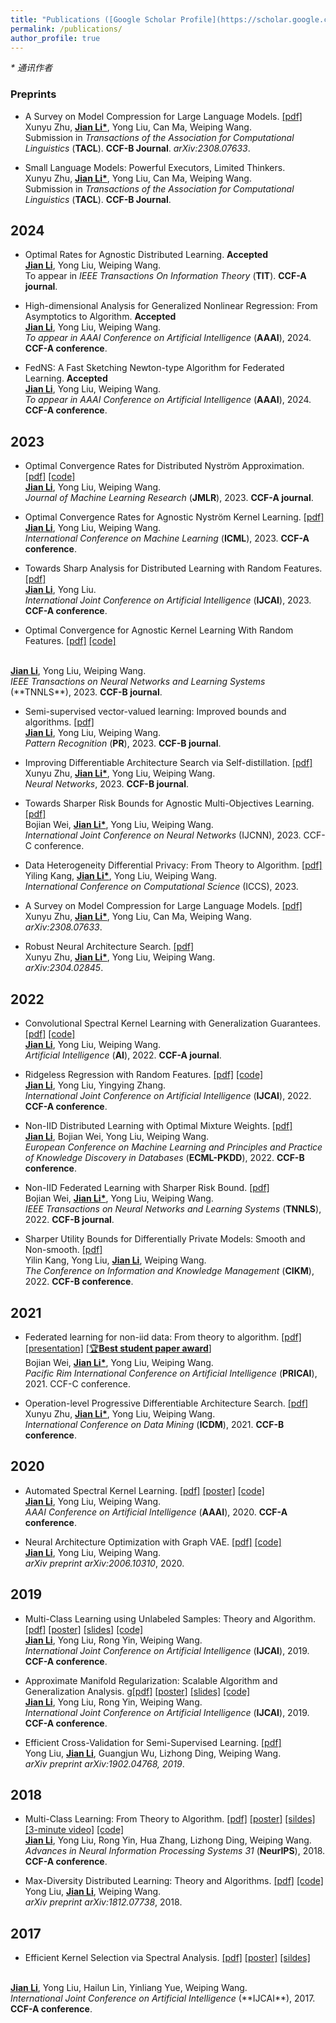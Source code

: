 ```yaml
---
title: "Publications ([Google Scholar Profile](https://scholar.google.com/citations?user=IAJpTqYAAAAJ&hl=zh-CN))"
permalink: /publications/
author_profile: true
---
```


<i>* 通讯作者</i>

### Preprints

* A Survey on Model Compression for Large Language Models.
[[pdf]](https://arxiv.org/abs/2308.07633) <br>
Xunyu Zhu, <u><b>Jian Li*</b></u>, Yong Liu, Can Ma, Weiping Wang.  <br>
Submission in <i> Transactions of the Association for Computational Linguistics</i>  (**TACL**). <b>CCF-B Journal</b>.
<i> arXiv:2308.07633</i>. 

* Small Language Models: Powerful Executors, Limited Thinkers. <br>
Xunyu Zhu, <u><b>Jian Li*</b></u>, Yong Liu, Can Ma, Weiping Wang.  <br>
Submission in <i> Transactions of the Association for Computational Linguistics</i>  (**TACL**). <b>CCF-B Journal</b>.

## 2024

* Optimal Rates for Agnostic Distributed Learning. **Accepted** <br>
<u><b>Jian Li</b></u>, Yong Liu, Weiping Wang. <br>
To appear in <i>IEEE Transactions On Information Theory</i> (**TIT**). <b>CCF-A journal</b>. <br>

* High-dimensional Analysis for Generalized Nonlinear Regression: From Asymptotics to Algorithm. **Accepted** <br>
<u><b>Jian Li</b></u>, Yong Liu, Weiping Wang. <br>
<i>To appear in AAAI Conference on Artificial Intelligence </i> (**AAAI**), 2024. <b>CCF-A conference</b>.

* FedNS: A Fast Sketching Newton-type Algorithm for Federated Learning. **Accepted** <br>
<u><b>Jian Li</b></u>, Yong Liu, Weiping Wang. <br>
<i>To appear in AAAI Conference on Artificial Intelligence </i> (**AAAI**), 2024. <b>CCF-A conference</b>.

## 2023

* Optimal Convergence Rates for Distributed Nyström Approximation. 
[[pdf]](https://jmlr.org/papers/volume24/21-1049/21-1049.pdf)
[[code]](https://github.com/superlj666/DNystroem) <br>
<u><b>Jian Li</b></u>, Yong Liu, Weiping Wang. <br>
<i>Journal of Machine Learning Research</i> (**JMLR**), 2023. <b>CCF-A journal</b>.

* Optimal Convergence Rates for Agnostic Nyström Kernel Learning.
[[pdf]](https://openreview.net/forum?id=S3d9SwhRKh) <br>
<u><b>Jian Li</b></u>, Yong Liu, Weiping Wang. <br>
<i>International Conference on Machine Learning </i> (**ICML**), 2023. <b>CCF-A conference</b>.

* Towards Sharp Analysis for Distributed Learning with Random Features. [[pdf]](https://www.ijcai.org/proceedings/2023/0436.pdf) <br>
<u><b>Jian Li</b></u>, Yong Liu. <br>
<i>International Joint Conference on Artificial Intelligence</i> (**IJCAI**), 2023. <b>CCF-A conference</b>.

* Optimal Convergence for Agnostic Kernel Learning With Random Features.
[[pdf]](https://ieeexplore.ieee.org/abstract/document/10304308)
[[code]](https://github.com/superlj666/Agnostic-RF)
<br>
<u><b>Jian Li</b></u>, Yong Liu, Weiping Wang.  <br>
<i>IEEE Transactions on Neural Networks and Learning Systems</i> (**TNNLS**), 2023. <b>CCF-B journal</b>.

* Semi-supervised vector-valued learning: Improved bounds and algorithms. 
[[pdf]](https://www.sciencedirect.com/science/article/pii/S0031320323000572) <br>
<u><b>Jian Li</b></u>, Yong Liu, Weiping Wang.  <br>
<i>Pattern Recognition</i> (**PR**), 2023. <b>CCF-B journal</b>.

* Improving Differentiable Architecture Search via Self-distillation.
[[pdf]](https://doi.org/10.1016/j.neunet.2023.08.062) <br>
Xunyu Zhu, <u><b>Jian Li*</b></u>, Yong Liu, Weiping Wang.  <br>
<i>Neural Networks</i>, 2023. <b>CCF-B journal</b>.

* Towards Sharper Risk Bounds for Agnostic Multi-Objectives Learning. [[pdf]](https://ieeexplore.ieee.org/document/10191519) <br>
Bojian Wei, <u><b>Jian Li*</b></u>, Yong Liu, Weiping Wang. <br>
<i>International Joint Conference on Neural Networks</i> (IJCNN), 2023. CCF-C conference.

* Data Heterogeneity Differential Privacy: From Theory to Algorithm. [[pdf]](https://doi.org/10.1007/978-3-031-35995-8_9) <br>
Yiling Kang, <u><b>Jian Li*</b></u>, Yong Liu, Weiping Wang. <br>
<i>International Conference on Computational Science</i> (ICCS), 2023.

* A Survey on Model Compression for Large Language Models.
[[pdf]](https://arxiv.org/abs/2308.07633) <br>
Xunyu Zhu, <u><b>Jian Li*</b></u>, Yong Liu, Can Ma, Weiping Wang.  <br>
<i> arXiv:2308.07633</i>.

* Robust Neural Architecture Search.
[[pdf]](https://arxiv.org/abs/2304.02845) <br>
Xunyu Zhu, <u><b>Jian Li*</b></u>, Yong Liu, Weiping Wang.  <br>
<i> arXiv:2304.02845</i>.

## 2022

* Convolutional Spectral Kernel Learning with Generalization Guarantees.
[[pdf]](https://doi.org/10.1016/j.artint.2022.103803)
[[code]](https://github.com/superlj666/CSKN/) <br>
<u><b>Jian Li</b></u>, Yong Liu, Weiping Wang. <br>
<i>Artificial Intelligence</i> (**AI**), 2022. <b>CCF-A journal</b>.

* Ridgeless Regression with Random Features.
[[pdf]](https://www.ijcai.org/proceedings/2022/0445.pdf)
[[code]](https://github.com/superlj666/Ridgeless-Regression-with-Random-Features) <br>
<u><b>Jian Li</b></u>, Yong Liu, Yingying Zhang. <br>
<i>International Joint Conference on Artificial Intelligence</i> (**IJCAI**), 2022. <b>CCF-A conference</b>.

* Non-IID Distributed Learning with Optimal Mixture Weights. 
[[pdf]](https://2022.ecmlpkdd.org/wp-content/uploads/2022/09/sub_1304.pdf) <br>
<u><b>Jian Li</b></u>, Bojian Wei, Yong Liu, Weiping Wang. <br>
<i>European Conference on Machine Learning and Principles and Practice of Knowledge Discovery in Databases</i> (**ECML-PKDD**), 2022. <b>CCF-B conference</b>.

* Non-IID Federated Learning with Sharper Risk Bound.
[[pdf]](https://doi.org/10.1109/TNNLS.2022.3213187) <br>
Bojian Wei, <u><b>Jian Li*</b></u>, Yong Liu, Weiping Wang.  <br>
<i>IEEE Transactions on Neural Networks and Learning Systems</i> (**TNNLS**), 2022. <b>CCF-B journal</b>.

* Sharper Utility Bounds for Differentially Private Models: Smooth and Non-smooth.
[[pdf]](https://doi.org/10.1145/3511808.3557451) <br>
Yilin Kang, Yong Liu, <u><b>Jian Li</b></u>, Weiping Wang. <br>
<i>The Conference on Information and Knowledge Management</i> (**CIKM**), 2022. <b>CCF-B conference</b>.


## 2021
* Federated learning for non-iid data: From theory to algorithm. 
[[pdf]](https://link.springer.com/chapter/10.1007/978-3-030-89188-6_3)
[[presentation]](https://lijian.ac.cn/files/2021/FL_for_noniid_data_presentation.pdf)
[[🏆<b>Best student paper award</b>]](https://lijian.ac.cn/files/2021/PRICAI-2021-best-student-paper.png)<br>
Bojian Wei, <u><b>Jian Li*</b></u>, Yong Liu, Weiping Wang. <br>
<i>Pacific Rim International Conference on Artificial Intelligence</i> (**PRICAI**), 2021. CCF-C conference.

* Operation-level Progressive Differentiable Architecture Search.
[[pdf]](https://ieeexplore.ieee.org/document/9679197) <br>
Xunyu Zhu, <u><b>Jian Li*</b></u>, Yong Liu, Weiping Wang. <br> 
<i>International Conference on Data Mining</i> (**ICDM**), 2021. <b>CCF-B conference</b>.

## 2020

* Automated Spectral Kernel Learning. 
[[pdf]](https://ojs.aaai.org/index.php/AAAI/article/view/5892)
[[poster]](https://lijian.ac.cn/files/2020_AAAI_ASKL/2020_AAAI_AKSL_poster.pdf)
[[code]](https://github.com/superlj666/Automated-Spectral-Kernel-Learning) <br>
<u><b>Jian Li</b></u>, Yong Liu, Weiping Wang. <br>
<i>AAAI Conference on Artificial Intelligence</i> (**AAAI**), 2020. <b>CCF-A conference</b>.

* Neural Architecture Optimization with Graph VAE.
[[pdf]](https://arxiv.org/pdf/2006.10310.pdf)
[[code]](https://github.com/superlj666/NGAE) <br>
<u><b>Jian Li</b></u>, Yong Liu, Weiping Wang. <br>
<i>arXiv preprint arXiv:2006.10310</i>, 2020.


## 2019
* Multi-Class Learning using Unlabeled Samples: Theory and Algorithm. 
[[pdf]](https://www.ijcai.org/proceedings/2019/0399.pdf)
[[poster]](https://lijian.ac.cn/files/2019_IJCAI_MC/2019_MC_LRC_SSL_poster.pdf)
[[slides]](https://lijian.ac.cn/files/2019_IJCAI_MC/2019_MC_LRC_SSL_slides.pdf)
[[code]](https://github.com/superlj666/Multi-Class-Learning-using-Unlabeled-Samples-Theory-and-Algorithm) <br>
<u><b>Jian Li</b></u>, Yong Liu, Rong Yin, Weiping Wang.  <br>
<i>International Joint Conference on Artificial Intelligence</i> (**IJCAI**), 2019. <b>CCF-A conference</b>.

* Approximate Manifold Regularization: Scalable Algorithm and Generalization Analysis. 
g[[pdf]](https://www.ijcai.org/proceedings/2019/0400.pdf)
[[poster]](https://lijian.ac.cn/files/2019_IJCAI_LapRLS/2019_LapRLS_Nyström_PCG_poster.pdf)
[[slides]](https://lijian.ac.cn/files/2019_IJCAI_LapRLS/2019_LapRLS_Nyström_PCG_slides.pdf)
[[code]](https://github.com/superlj666/Approximate-Manifold-Regularization-Scalable-Algorithm-and-Generalization-Analysis) <br>
<u><b>Jian Li</b></u>, Yong Liu, Rong Yin, Weiping Wang. <br>
<i>International Joint Conference on Artificial Intelligence</i> (**IJCAI**), 2019. <b>CCF-A conference</b>.

* Efficient Cross-Validation for Semi-Supervised Learning. 
[[pdf]](https://arxiv.org/pdf/1902.04768) <br>
Yong Liu, <u><b>Jian Li</b></u>, Guangjun Wu, Lizhong Ding, Weiping Wang. <br>
<i>arXiv preprint arXiv:1902.04768, 2019</i>.

## 2018
* Multi-Class Learning: From Theory to Algorithm. 
[[pdf]](https://proceedings.neurips.cc/paper/2018/file/1141938ba2c2b13f5505d7c424ebae5f-Paper.pdf)
[[poster]](https://lijian.ac.cn/files/2018_NeurIPS_MC/mc-lrc-nips-poster.pdf)
[[sildes]](https://lijian.ac.cn/files/2018_NeurIPS_MC/mc-lrc-nips-slides.pdf)
[[3-minute video]](https://youtu.be/mE_RpgWuKK8)
[[code]](https://github.com/superlj666/Multi-Class-Learning-From-Theory-to-Algorithm) <br>
<u><b>Jian Li</b></u>, Yong Liu, Rong Yin, Hua Zhang, Lizhong Ding, Weiping Wang. <br>
<i>Advances in Neural Information Processing Systems 31</i> (**NeurIPS**), 2018. <b>CCF-A conference</b>.

* Max-Diversity Distributed Learning: Theory and Algorithms. 
[[pdf]](https://arxiv.org/pdf/1812.07738.pdf)
[[code]](https://arxiv.org/pdf/1812.07738) <br>
Yong Liu, <u><b>Jian Li</b></u>, Weiping Wang. <br>
<i>arXiv preprint arXiv:1812.07738</i>, 2018.

## 2017
* Efficient Kernel Selection via Spectral Analysis. 
[[pdf]](https://www.ijcai.org/proceedings/2017/0295.pdf)
[[poster]](https://lijian.ac.cn/files/2017_IJCAI_KS/ijicai-poster-0816.pdf)
[[sildes]](https://lijian.ac.cn/files/2017_IJCAI_KS/IJCAI_presentation.pptx)
<br>
<u><b>Jian Li</b></u>, Yong Liu, Hailun Lin, Yinliang Yue, Weiping Wang. <br>
<i>International Joint Conference on Artificial Intelligence</i> (**IJCAI**), 2017. <b>CCF-A conference</b>.